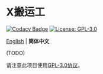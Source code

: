 # X搬运工

[![Codacy Badge](https://app.codacy.com/project/badge/Grade/1c93d7edbb3f420a936e991f06caa788)](https://www.codacy.com/gh/ArvinZJC/XPorter/dashboard?utm_source=github.com&amp;utm_medium=referral&amp;utm_content=ArvinZJC/XPorter&amp;utm_campaign=Badge_Grade)
[![License: GPL-3.0](https://img.shields.io/badge/license-GPL--3.0-blue.svg)](https://www.gnu.org/licenses/gpl-3.0)

[English](https://github.com/ArvinZJC/XPorter/blob/main/README.md) | **简体中文**

(TODO)

请注意此项目使用[GPL-3.0协议](https://github.com/ArvinZJC/XPorter/blob/main/LICENSE)。
